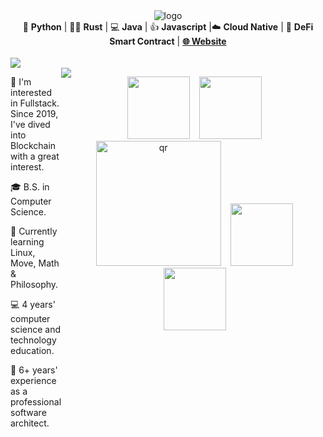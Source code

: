 <div align="center">
  <img src="https://github.com/code-rain002/code-rain002/blob/master/icons/header_1.png" alt="logo" />
</div>

<div align="center">
🐍 <b>Python</b> | 👩‍💻 <b>Rust</b> | 💻 <b>Java</b> | 👍 <b>Javascript</b> |☁️ <b>Cloud Native</b> | 📝 <b>DeFi Smart Contract</b> | <b><a href="https://suzuki-david.netlify.app">🌐 Website</a></b>
</div>
<br>

<img src="https://user-images.githubusercontent.com/73097560/115834477-dbab4500-a447-11eb-908a-139a6edaec5c.gif">
<div style="display: flex;">
  <div style="flex: 1;">
    <p>🧐 I'm interested in Fullstack. Since 2019, I've dived into Blockchain with a great interest.</p>
    <p>🎓 B.S. in Computer Science.</p>
    <p>🌱 Currently learning Linux, Move, Math & Philosophy.</p>
    <p>💻 4 years' computer science and technology education.</p>
    <p>🏢 6+ years' experience as a professional software architect.</p>
  </div>
  <img src="https://user-images.githubusercontent.com/73097560/115834477-dbab4500-a447-11eb-908a-139a6edaec5c.gif">
  <p align="center">
    <a href="https://www.linkedin.com/in/suzukidavid" target="_blank" rel="noopener noreferrer"><img src="https://img.icons8.com/fluency/2x/linkedin.png"  width="100" /></a>
    &nbsp;&nbsp;
    <a href="mailto:davidsuzuki51@gmail.com" target="_blank" rel="noopener noreferrer"><img src="https://img.icons8.com/fluency/2x/gmail-new.png"  width="100" /></a>
    &nbsp;&nbsp;
     <a href="https://linkpage.bio/suzukidavid" target="_blank" rel="noopener noreferrer"><img src="https://github.com/suzukidavid/suzukidavid/blob/master/icons/qr1.png" alt="qr" height="200" /></a>
    &nbsp;&nbsp;
    <a href="https://join.skype.com/invite/wDpwy4t21eVg" target="_blank" rel="noopener noreferrer"><img src="https://img.icons8.com/color/2x/skype.png"  width="100" /></a>
    &nbsp;&nbsp;
    <a href="https://t.me/suzukidavid" target="_blank" rel="noopener noreferrer"><img src="https://img.icons8.com/color/2x/telegram-app.png"  width="100" /></a>
    &nbsp;&nbsp;
</p>
</div>
